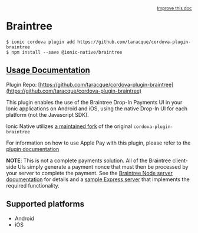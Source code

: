 <a style="float:right;font-size:12px;" href="http://github.com/ionic-team/ionic-native/edit/master/src/@ionic-native/plugins/braintree/index.ts#L134">
  Improve this doc
</a>

# Braintree

```
$ ionic cordova plugin add https://github.com/taracque/cordova-plugin-braintree
$ npm install --save @ionic-native/braintree
```

## [Usage Documentation](https://ionicframework.com/docs/native/braintree/)

Plugin Repo: [https://github.com/taracque/cordova-plugin-braintree](https://github.com/taracque/cordova-plugin-braintree)

This plugin enables the use of the Braintree Drop-In Payments UI in your Ionic applications on Android and iOS, using the native Drop-In UI for each platform (not the Javascript SDK).

 Ionic Native utilizes [a maintained fork](https://github.com/taracque/cordova-plugin-braintree) of the original `cordova-plugin-braintree`

 For information on how to use Apple Pay with this plugin, please refer to the [plugin documentation](https://github.com/Taracque/cordova-plugin-braintree#apple-pay-ios-only)

**NOTE**: This is not a complete payments solution. All of the Braintree client-side UIs simply generate a payment nonce that must then be processed by your server to complete the payment.
See the [Braintree Node server documentation](https://developers.braintreepayments.com/start/hello-server/node) for details and a [sample Express server](https://github.com/braintree/braintree_express_example) that implements the required functionality.

## Supported platforms
- Android
- iOS



